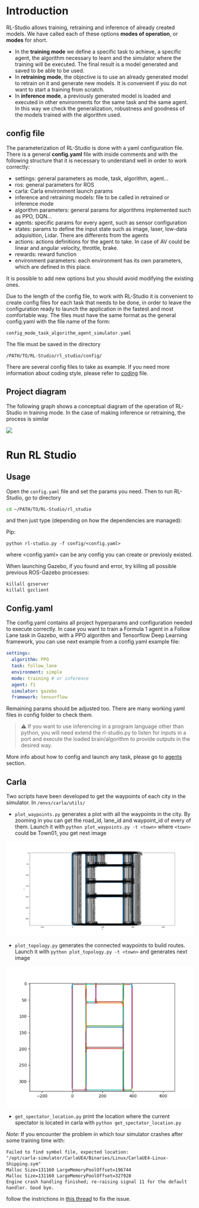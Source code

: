 # Introduction

RL-Studio allows training, retraining and inference of already created models.
We have called each of these options **modes of operation**, or **modes** for short.

- In the **training mode** we define a specific task to achieve, a specific agent, the algorithm necessary to learn and the simulator where the training will be executed. The final result is a model generated and saved to be able to be used.
- In **retraining mode**, the objective is to use an already generated model to retrain on it and generate new models. It is convenient if you do not want to start a training from scratch.
- In **inference mode**, a previously generated model is loaded and executed in other environments for the same task and the same agent. In this way we check the generalization, robustness and goodness of the models trained with the algorithm used.

## config file

The parameterization of RL-Studio is done with a yaml configuration file. There is a general **config.yaml** file with inside comments and with the following structure that it is necessary to understand well in order to work correctly:

- settings: general parameters as mode, task, algorithm, agent...
- ros: general parameters for ROS
- carla: Carla environment launch params
- inference and retraining models: file to be called in retrained or inference mode
- algorithm parameters: general params for algorithms implemented such as PPO, DQN...
- agents: specific params for every agent, such as sensor configuration
- states: params to define the input state such as image, laser, low-data adquisition, Lidar. There are differents from the agents
- actions: actions definitions for the agent to take. In case of AV could be linear and angular velocity, throttle, brake.
- rewards: reward function
- environment parameters: each environment has its own parameters, which are defined in this place.

It is possible to add new options but you should avoid modifying the existing ones.

Due to the length of the config file, to work with RL-Studio it is convenient to create config files for each task that needs to be done, in order to leave the configuration ready to launch the application in the fastest and most comfortable way. The files must have the same format as the general config.yaml with the file name of the form:

```
config_mode_task_algorithm_agent_simulator.yaml
```

The file must be saved in the directory

```
/PATH/TO/RL-Studio/rl_studio/config/
```

There are several config files to take as example. If you need more information about coding style, please refer to [coding](./CODING.md) file.

## Project diagram

The following graph shows a conceptual diagram of the operation of RL-Studio in training mode. In the case of making inference or retraining, the process is similar

![](../rl_studio/docs/rls-diagram.svg)


# Run RL Studio

## Usage

Open the `config.yaml` file and set the params you need. Then to run RL-Studio, go to directory

```bash
cd ~/PATH/TO/RL-Studio/rl_studio
```

and then just type (depending on how the dependencies are managed):


Pip:

```
python rl-studio.py -f config/<config.yaml>
```
where <config.yaml> can be any config you can create or previosly existed.

When launching Gazebo, if you found and error, try killing all possible previous ROS-Gazebo processes:

```
killall gzserver
killall gzclient
```

## Config.yaml
The config.yaml contains all project hyperparams and configuration needed to execute correctly. In case you want to train a Formula 1 agent in a Follow Lane task in Gazebo, with a PPO algorithm and Tensorflow Deep Learning framework, you can use next example from a config.yaml example file:

```yaml
settings:
  algorithm: PPO
  task: follow_lane
  environment: simple
  mode: training # or inference
  agent: f1
  simulator: gazebo
  framework: tensorflow
```

Remaining params should be adjusted too. There are many working yaml files in config folder to check them.  

> :warning: If you want to use inferencing in a program language other than python, you will
> need extend the rl-studio.py to listen for inputs in a port and execute the loaded brain/algorithm to provide
> outputs in the desired way.

More info about how to config and launch any task, please go to [agents](agents/README.md) section.


## Carla

Two scripts have been developed to get the waypoints of each city in the simulator. In `/envs/carla/utils/`

- `plot_waypoints.py` generates a plot with all the waypoints in the city. By zooming in you can get the road_id, lane_id and waypoint_id of every of them.
Launch it with `python plot_waypoints.py -t <town>` where `<town>` could be Town01, you get next image

![](../rl_studio/docs/Town01_waypoints.png)

- `plot_topology.py` generates the connected waypoints to build routes. Launch it with `python plot_topology.py -t <town>` and generates next image 
  
![](../rl_studio/docs/Town01_topology.png)

- `get_spectator_location.py` print the location where the current spectator is located in carla with `python get_spectator_location.py` 


*Note:* If you encounter the problem in which tour simulator crashes after some training time with:

```
Failed to find symbol file, expected location:
"/opt/carla-simulator/CarlaUE4/Binaries/Linux/CarlaUE4-Linux-Shipping.sym"
Malloc Size=131160 LargeMemoryPoolOffset=196744 
Malloc Size=131160 LargeMemoryPoolOffset=327928 
Engine crash handling finished; re-raising signal 11 for the default handler. Good bye.
```

follow the instrictions in [this thread](https://github.com/carla-simulator/carla/issues/2138) to fix the issue.







